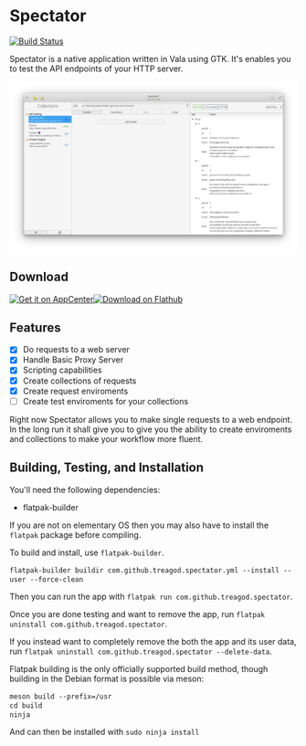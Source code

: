 
# Spectator
[![Build Status](https://travis-ci.com/treagod/spectator.svg?branch=master)](https://travis-ci.com/treagod/spectator)

Spectator is a native application written in Vala using GTK. It's enables you to test the
API endpoints of your HTTP server.

![Screenshot GET JSON](screenshots/screenshot1.png)

## Download

<a href="https://appcenter.elementary.io/com.github.treagod.spectator/"><img  height='80' src="https://appcenter.elementary.io/badge.svg" alt="Get it on AppCenter"></a><a href='https://flathub.org/apps/details/com.github.treagod.spectator'><img height='80' alt='Download on Flathub' src='https://flathub.org/assets/badges/flathub-badge-en.png'/></a>

## Features

- [x] Do requests to a web server
- [x] Handle Basic Proxy Server
- [x] Scripting capabilities
- [x] Create collections of requests
- [x] Create request enviroments
- [ ] Create test enviroments for your collections

Right now Spectator allows you to make single requests to a web endpoint. In the long run
it shall give you to give you the ability to create enviroments and collections to make
your workflow more fluent.

## Building, Testing, and Installation

You'll need the following dependencies:
* flatpak-builder

If you are not on elementary OS then you may also have to install the `flatpak` package before compiling.

To build and install, use `flatpak-builder`.

    flatpak-builder buildir com.github.treagod.spectator.yml --install --user --force-clean

Then you can run the app with `flatpak run com.github.treagod.spectator`.

Once you are done testing and want to remove the app, run `flatpak uninstall com.github.treagod.spectator`.

If you instead want to completely remove the both the app and its user data, run `flatpak uninstall com.github.treagod.spectator --delete-data`.

Flatpak building is the only officially supported build method, though building in the Debian format is possible via meson:

    meson build --prefix=/usr
    cd build
    ninja
    
And can then be installed with `sudo ninja install`
